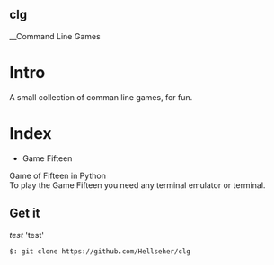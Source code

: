 <!--
File          : README.md

Created       : Sat 23 Jan 2016 21:55:13
Last Modified : Sat 23 Jan 2016 21:57:09
Maintainer    : sharlatan
-->

clg
---
__Command Line Games

# Intro #
A small collection of comman line games, for fun.

# Index #

* Game Fifteen

Game of Fifteen in Python  
To play the Game Fifteen you need any terminal emulator or terminal.  

## Get it
*test*
'test'

    $: git clone https://github.com/Hellseher/clg

